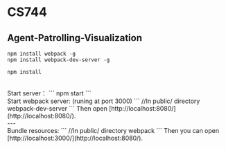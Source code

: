# CS744
## Agent-Patrolling-Visualization
```
npm install webpack -g
npm install webpack-dev-server -g
```
```
npm install
```
<br>
Start server：
```
npm start
```
<br>
Start webpack server: (runing at port 3000)
```
//In public/ directory
webpack-dev-server
```
Then open [http://localhost:8080/](http://localhost:8080/).

<br>
---
<br>
Bundle resources:
```
//In public/ directory
webpack
```
Then you can open [http://localhost:3000/](http://localhost:8080/).
